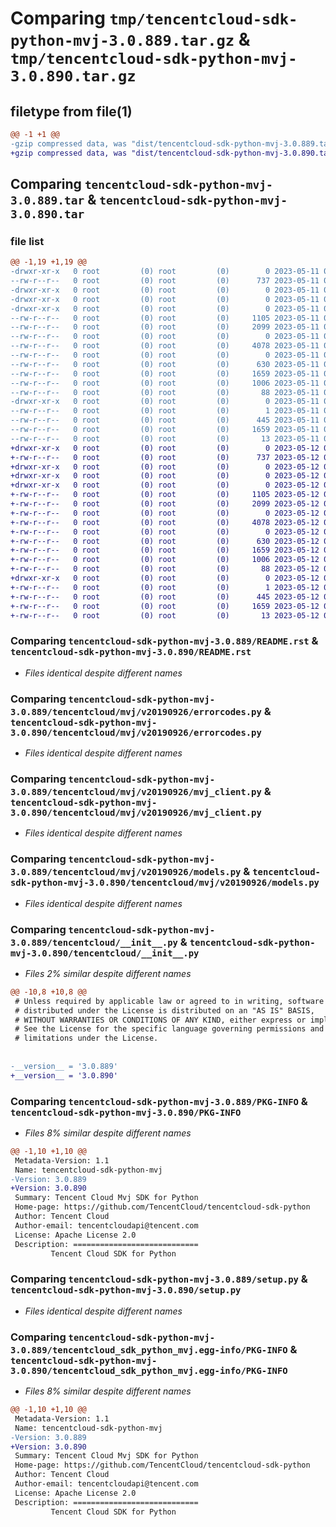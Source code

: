# Comparing `tmp/tencentcloud-sdk-python-mvj-3.0.889.tar.gz` & `tmp/tencentcloud-sdk-python-mvj-3.0.890.tar.gz`

## filetype from file(1)

```diff
@@ -1 +1 @@
-gzip compressed data, was "dist/tencentcloud-sdk-python-mvj-3.0.889.tar", last modified: Thu May 11 03:07:01 2023, max compression
+gzip compressed data, was "dist/tencentcloud-sdk-python-mvj-3.0.890.tar", last modified: Fri May 12 03:10:57 2023, max compression
```

## Comparing `tencentcloud-sdk-python-mvj-3.0.889.tar` & `tencentcloud-sdk-python-mvj-3.0.890.tar`

### file list

```diff
@@ -1,19 +1,19 @@
-drwxr-xr-x   0 root         (0) root         (0)        0 2023-05-11 03:07:01.000000 tencentcloud-sdk-python-mvj-3.0.889/
--rw-r--r--   0 root         (0) root         (0)      737 2023-05-11 03:07:01.000000 tencentcloud-sdk-python-mvj-3.0.889/README.rst
-drwxr-xr-x   0 root         (0) root         (0)        0 2023-05-11 03:07:01.000000 tencentcloud-sdk-python-mvj-3.0.889/tencentcloud/
-drwxr-xr-x   0 root         (0) root         (0)        0 2023-05-11 03:07:01.000000 tencentcloud-sdk-python-mvj-3.0.889/tencentcloud/mvj/
-drwxr-xr-x   0 root         (0) root         (0)        0 2023-05-11 03:07:01.000000 tencentcloud-sdk-python-mvj-3.0.889/tencentcloud/mvj/v20190926/
--rw-r--r--   0 root         (0) root         (0)     1105 2023-05-11 03:07:01.000000 tencentcloud-sdk-python-mvj-3.0.889/tencentcloud/mvj/v20190926/errorcodes.py
--rw-r--r--   0 root         (0) root         (0)     2099 2023-05-11 03:07:01.000000 tencentcloud-sdk-python-mvj-3.0.889/tencentcloud/mvj/v20190926/mvj_client.py
--rw-r--r--   0 root         (0) root         (0)        0 2023-05-11 03:07:01.000000 tencentcloud-sdk-python-mvj-3.0.889/tencentcloud/mvj/v20190926/__init__.py
--rw-r--r--   0 root         (0) root         (0)     4078 2023-05-11 03:07:01.000000 tencentcloud-sdk-python-mvj-3.0.889/tencentcloud/mvj/v20190926/models.py
--rw-r--r--   0 root         (0) root         (0)        0 2023-05-11 03:07:01.000000 tencentcloud-sdk-python-mvj-3.0.889/tencentcloud/mvj/__init__.py
--rw-r--r--   0 root         (0) root         (0)      630 2023-05-11 03:07:01.000000 tencentcloud-sdk-python-mvj-3.0.889/tencentcloud/__init__.py
--rw-r--r--   0 root         (0) root         (0)     1659 2023-05-11 03:07:01.000000 tencentcloud-sdk-python-mvj-3.0.889/PKG-INFO
--rw-r--r--   0 root         (0) root         (0)     1006 2023-05-11 03:07:01.000000 tencentcloud-sdk-python-mvj-3.0.889/setup.py
--rw-r--r--   0 root         (0) root         (0)       88 2023-05-11 03:07:01.000000 tencentcloud-sdk-python-mvj-3.0.889/setup.cfg
-drwxr-xr-x   0 root         (0) root         (0)        0 2023-05-11 03:07:01.000000 tencentcloud-sdk-python-mvj-3.0.889/tencentcloud_sdk_python_mvj.egg-info/
--rw-r--r--   0 root         (0) root         (0)        1 2023-05-11 03:07:01.000000 tencentcloud-sdk-python-mvj-3.0.889/tencentcloud_sdk_python_mvj.egg-info/dependency_links.txt
--rw-r--r--   0 root         (0) root         (0)      445 2023-05-11 03:07:01.000000 tencentcloud-sdk-python-mvj-3.0.889/tencentcloud_sdk_python_mvj.egg-info/SOURCES.txt
--rw-r--r--   0 root         (0) root         (0)     1659 2023-05-11 03:07:01.000000 tencentcloud-sdk-python-mvj-3.0.889/tencentcloud_sdk_python_mvj.egg-info/PKG-INFO
--rw-r--r--   0 root         (0) root         (0)       13 2023-05-11 03:07:01.000000 tencentcloud-sdk-python-mvj-3.0.889/tencentcloud_sdk_python_mvj.egg-info/top_level.txt
+drwxr-xr-x   0 root         (0) root         (0)        0 2023-05-12 03:10:57.000000 tencentcloud-sdk-python-mvj-3.0.890/
+-rw-r--r--   0 root         (0) root         (0)      737 2023-05-12 03:10:57.000000 tencentcloud-sdk-python-mvj-3.0.890/README.rst
+drwxr-xr-x   0 root         (0) root         (0)        0 2023-05-12 03:10:57.000000 tencentcloud-sdk-python-mvj-3.0.890/tencentcloud/
+drwxr-xr-x   0 root         (0) root         (0)        0 2023-05-12 03:10:57.000000 tencentcloud-sdk-python-mvj-3.0.890/tencentcloud/mvj/
+drwxr-xr-x   0 root         (0) root         (0)        0 2023-05-12 03:10:57.000000 tencentcloud-sdk-python-mvj-3.0.890/tencentcloud/mvj/v20190926/
+-rw-r--r--   0 root         (0) root         (0)     1105 2023-05-12 03:10:57.000000 tencentcloud-sdk-python-mvj-3.0.890/tencentcloud/mvj/v20190926/errorcodes.py
+-rw-r--r--   0 root         (0) root         (0)     2099 2023-05-12 03:10:57.000000 tencentcloud-sdk-python-mvj-3.0.890/tencentcloud/mvj/v20190926/mvj_client.py
+-rw-r--r--   0 root         (0) root         (0)        0 2023-05-12 03:10:57.000000 tencentcloud-sdk-python-mvj-3.0.890/tencentcloud/mvj/v20190926/__init__.py
+-rw-r--r--   0 root         (0) root         (0)     4078 2023-05-12 03:10:57.000000 tencentcloud-sdk-python-mvj-3.0.890/tencentcloud/mvj/v20190926/models.py
+-rw-r--r--   0 root         (0) root         (0)        0 2023-05-12 03:10:57.000000 tencentcloud-sdk-python-mvj-3.0.890/tencentcloud/mvj/__init__.py
+-rw-r--r--   0 root         (0) root         (0)      630 2023-05-12 03:10:57.000000 tencentcloud-sdk-python-mvj-3.0.890/tencentcloud/__init__.py
+-rw-r--r--   0 root         (0) root         (0)     1659 2023-05-12 03:10:57.000000 tencentcloud-sdk-python-mvj-3.0.890/PKG-INFO
+-rw-r--r--   0 root         (0) root         (0)     1006 2023-05-12 03:10:57.000000 tencentcloud-sdk-python-mvj-3.0.890/setup.py
+-rw-r--r--   0 root         (0) root         (0)       88 2023-05-12 03:10:57.000000 tencentcloud-sdk-python-mvj-3.0.890/setup.cfg
+drwxr-xr-x   0 root         (0) root         (0)        0 2023-05-12 03:10:57.000000 tencentcloud-sdk-python-mvj-3.0.890/tencentcloud_sdk_python_mvj.egg-info/
+-rw-r--r--   0 root         (0) root         (0)        1 2023-05-12 03:10:57.000000 tencentcloud-sdk-python-mvj-3.0.890/tencentcloud_sdk_python_mvj.egg-info/dependency_links.txt
+-rw-r--r--   0 root         (0) root         (0)      445 2023-05-12 03:10:57.000000 tencentcloud-sdk-python-mvj-3.0.890/tencentcloud_sdk_python_mvj.egg-info/SOURCES.txt
+-rw-r--r--   0 root         (0) root         (0)     1659 2023-05-12 03:10:57.000000 tencentcloud-sdk-python-mvj-3.0.890/tencentcloud_sdk_python_mvj.egg-info/PKG-INFO
+-rw-r--r--   0 root         (0) root         (0)       13 2023-05-12 03:10:57.000000 tencentcloud-sdk-python-mvj-3.0.890/tencentcloud_sdk_python_mvj.egg-info/top_level.txt
```

### Comparing `tencentcloud-sdk-python-mvj-3.0.889/README.rst` & `tencentcloud-sdk-python-mvj-3.0.890/README.rst`

 * *Files identical despite different names*

### Comparing `tencentcloud-sdk-python-mvj-3.0.889/tencentcloud/mvj/v20190926/errorcodes.py` & `tencentcloud-sdk-python-mvj-3.0.890/tencentcloud/mvj/v20190926/errorcodes.py`

 * *Files identical despite different names*

### Comparing `tencentcloud-sdk-python-mvj-3.0.889/tencentcloud/mvj/v20190926/mvj_client.py` & `tencentcloud-sdk-python-mvj-3.0.890/tencentcloud/mvj/v20190926/mvj_client.py`

 * *Files identical despite different names*

### Comparing `tencentcloud-sdk-python-mvj-3.0.889/tencentcloud/mvj/v20190926/models.py` & `tencentcloud-sdk-python-mvj-3.0.890/tencentcloud/mvj/v20190926/models.py`

 * *Files identical despite different names*

### Comparing `tencentcloud-sdk-python-mvj-3.0.889/tencentcloud/__init__.py` & `tencentcloud-sdk-python-mvj-3.0.890/tencentcloud/__init__.py`

 * *Files 2% similar despite different names*

```diff
@@ -10,8 +10,8 @@
 # Unless required by applicable law or agreed to in writing, software
 # distributed under the License is distributed on an "AS IS" BASIS,
 # WITHOUT WARRANTIES OR CONDITIONS OF ANY KIND, either express or implied.
 # See the License for the specific language governing permissions and
 # limitations under the License.
 
 
-__version__ = '3.0.889'
+__version__ = '3.0.890'
```

### Comparing `tencentcloud-sdk-python-mvj-3.0.889/PKG-INFO` & `tencentcloud-sdk-python-mvj-3.0.890/PKG-INFO`

 * *Files 8% similar despite different names*

```diff
@@ -1,10 +1,10 @@
 Metadata-Version: 1.1
 Name: tencentcloud-sdk-python-mvj
-Version: 3.0.889
+Version: 3.0.890
 Summary: Tencent Cloud Mvj SDK for Python
 Home-page: https://github.com/TencentCloud/tencentcloud-sdk-python
 Author: Tencent Cloud
 Author-email: tencentcloudapi@tencent.com
 License: Apache License 2.0
 Description: ============================
         Tencent Cloud SDK for Python
```

### Comparing `tencentcloud-sdk-python-mvj-3.0.889/setup.py` & `tencentcloud-sdk-python-mvj-3.0.890/setup.py`

 * *Files identical despite different names*

### Comparing `tencentcloud-sdk-python-mvj-3.0.889/tencentcloud_sdk_python_mvj.egg-info/PKG-INFO` & `tencentcloud-sdk-python-mvj-3.0.890/tencentcloud_sdk_python_mvj.egg-info/PKG-INFO`

 * *Files 8% similar despite different names*

```diff
@@ -1,10 +1,10 @@
 Metadata-Version: 1.1
 Name: tencentcloud-sdk-python-mvj
-Version: 3.0.889
+Version: 3.0.890
 Summary: Tencent Cloud Mvj SDK for Python
 Home-page: https://github.com/TencentCloud/tencentcloud-sdk-python
 Author: Tencent Cloud
 Author-email: tencentcloudapi@tencent.com
 License: Apache License 2.0
 Description: ============================
         Tencent Cloud SDK for Python
```

